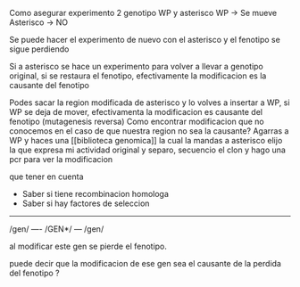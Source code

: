 Como asegurar experimento
2 genotipo 
WP y asterisco 
WP → Se mueve 
Asterisco → NO

Se puede hacer el experimento de nuevo con el asterisco y el fenotipo se sigue perdiendo

Si a asterisco se hace un experimento para volver a llevar a genotipo original, si se restaura el fenotipo, efectivamente la modificacion es la causante del fenotipo

Podes sacar la region modificada de asterisco y lo volves a insertar a WP, si WP se deja de mover, efectivamenta la modificacion es causante del fenotipo
(mutagenesis reversa)
Como encontrar modificacion que no conocemos en el caso de que nuestra region no sea la causante? 
Agarras a WP y haces una [[biblioteca genomica]] la cual la mandas a asterisco elijo la que expresa mi actividad original y separo, secuencio el clon y hago una pcr para ver la modificacion

que tener en cuenta 
- Saber si tiene recombinacion homologa
- Saber si hay factores de seleccion


---------
/gen/ —- /GEN*/ — /gen/

al modificar este gen se pierde el fenotipo.

puede decir que la modificacion de ese gen sea el causante de la perdida del fenotipo ?
